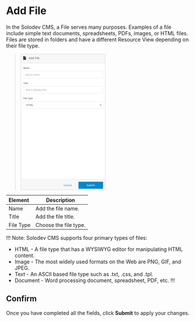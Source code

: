 # Add File 

In the Solodev CMS, a File serves many purposes. Examples of a file include simple text documents, spreadsheets, PDFs, images, or HTML files. Files are stored in folders and have a different Resource View depending on their file type.

><img src="../../../../images/documents10.jpg" alt="documents10" style="width: 50%; display: block"></a>

**Element** | **Description**
:--- | ---
Name | Add the file name.
Title | Add the file title.
File Type | Choose the file type.

!!! Note:
Solodev CMS supports four primary types of files:

- HTML - A file type that has a WYSIWYG editor for manipulating HTML content.
- Image - The most widely used formats on the Web are PNG, GIF, and JPEG.
- Text - An ASCII based file type such as .txt, .css, and .tpl.
- Document - Word processing document, spreadsheet, PDF, etc.
!!!

## Confirm

Once you have completed all the fields, click **Submit** to apply your changes.